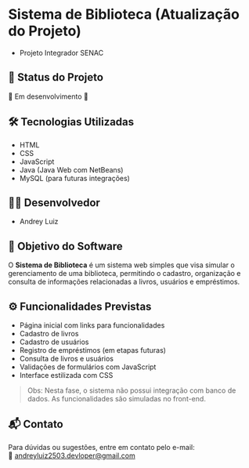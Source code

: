 # Sistema de Biblioteca (Atualização do Projeto)

- Projeto Integrador SENAC

## 📌 Status do Projeto

🚧 Em desenvolvimento 🚧

## 🛠️ Tecnologias Utilizadas

- HTML  
- CSS  
- JavaScript  
- Java (Java Web com NetBeans)  
- MySQL (para futuras integrações)

## 👨‍💻 Desenvolvedor

- Andrey Luiz

## 🎯 Objetivo do Software

O **Sistema de Biblioteca** é um sistema web simples que visa simular o gerenciamento de uma biblioteca, permitindo o cadastro, organização e consulta de informações relacionadas a livros, usuários e empréstimos.

## ⚙️ Funcionalidades Previstas

- Página inicial com links para funcionalidades  
- Cadastro de livros  
- Cadastro de usuários  
- Registro de empréstimos (em etapas futuras)  
- Consulta de livros e usuários  
- Validações de formulários com JavaScript  
- Interface estilizada com CSS

> Obs: Nesta fase, o sistema não possui integração com banco de dados. As funcionalidades são simuladas no front-end.

## 📬 Contato

Para dúvidas ou sugestões, entre em contato pelo e-mail:  
📧 andreyluiz2503.devloper@gmail.com

